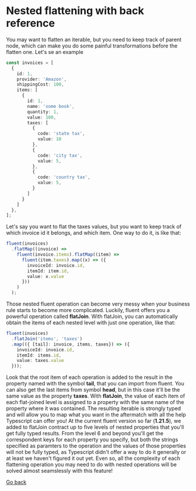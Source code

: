 # Nested flattening with back reference

You may want to flatten an iterable, but you need to keep track of parent node, which can make you do some painful transformations before the flatten one.
Let's se an example

```ts
const invoices = [
  {
    id: 1,
    provider: 'Amazon',
    shippingCost: 100,
    items: [
      {
        id: 1,
        name: 'some book',
        quantity: 1,
        value: 100,
        taxes: [
          {
            code: 'state tax',
            value: 10
          },
          {
            code: 'city tax',
            value: 5,
          },
          {
            code: 'country tax',
            value: 5,
          }
        ]
      }
    ]
  },
];
```

Let's say you want to flat the taxes values, but you want to keep track of which invoice id it belongs, and which item. One way to do it, is like that:

```ts
fluent(invoices)
  .flatMap((invoice) =>
    fluent(invoice.items).flatMap((item) =>
      fluent(item.taxes).map((x) => ({
        invoiceId: invoice.id,
        itemId: item.id,
        value: x.value
      }))
    )
  );
```

Those nested fluent operation can become very messy when your business rule starts to become more complicated. Luckily, fluent offers you a powerful operation called **flatJoin**. With flatJoin, you can automatically obtain the items of each nested level with just one operation, like that:

```ts
fluent(invoices)
  .flatJoin('items', 'taxes')
  .map(({ [tail]: invoice, items, taxes}) => ({
    invoiceId: invoice.id,
    itemId: items.id,
    value: taxes.value
  }));
```

Look that the root item of each operation is added to the result in the property named with the symbol **tail**, that you can import from fluent. You can also get the last items from symbol **head**, but in this case it'll be the same value as the property **taxes**.
With **flatJoin**, the value of each item of each flat-joined level is assigned to a property with the same name of the property where it was contained. The resulting iterable is strongly typed and will allow you to map what you want in the aftermatch with all the help Typescript can offer you! At the current fluent version so far (**1.21.5**), we added to flatJoin contract up to five levels of nested properties that you'll get fully typed results. From the level 6 and beyond you'll get the correspondent keys for each property you specify, but both the strings specified as paramters to the operation and the values of those properties will not be fully typed, as Typescript didn't offer a way to do it generally or at least we haven't figured it out yet.
Even so, all the complexity of each flattening operation you may need to do with nested operations will be solved almost seamslessly with this feature!

[Go back](README.md)
